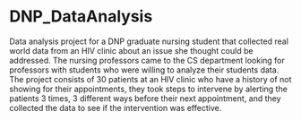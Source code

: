 # DNP_DataAnalysis
Data analysis project for a DNP graduate nursing student that collected real world data from an HIV clinic about an issue she thought could be addressed. The nursing professors came to the CS department looking for professors with students who were willing to analyze their students data. The project consists of 30 patients at an HIV clinic who have a history of not showing for their appointments, they took steps to intervene by alerting the patients 3 times, 3 different ways before their next appointment, and they collected the data to see if the intervention was effective.

